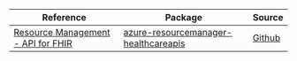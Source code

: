 | Reference | Package | Source |
|---|---|---|
|[Resource Management - API for FHIR](resourcemanager-healthcareapis-readme.md)|[azure-resourcemanager-healthcareapis](https://repo1.maven.org/maven2/com/azure/resourcemanager/azure-resourcemanager-healthcareapis)|[Github](https://github.com/Azure/azure-sdk-for-java/blob/main/sdk/healthcareapis/azure-resourcemanager-healthcareapis)|
